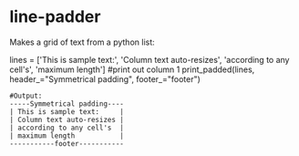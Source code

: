 # line-padder
Makes a grid of text from a python list:

lines = ['This is sample text:',
        'Column text auto-resizes',
        'according to any cell\'s',
        'maximum length']
#print out column 1
print_padded(lines, header_="Symmetrical padding", footer_="footer")
```
#Output:
-----Symmetrical padding----
| This is sample text:     |
| Column text auto-resizes |
| according to any cell's  |
| maximum length           |
-----------footer-----------
```

